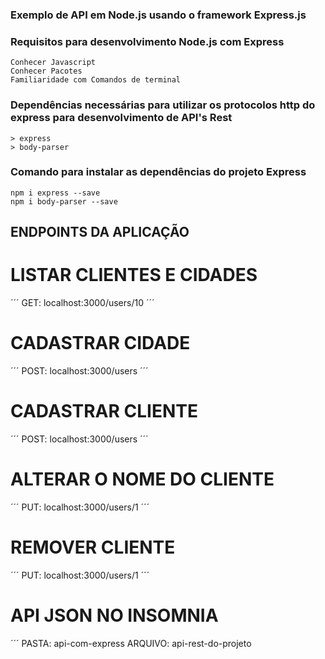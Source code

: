 ### Exemplo de API em Node.js usando o framework Express.js

### Requisitos para desenvolvimento Node.js com Express
```
Conhecer Javascript
Conhecer Pacotes
Familiaridade com Comandos de terminal
```

### Dependências necessárias para utilizar os protocolos http do express para desenvolvimento de API's Rest
```
> express 
> body-parser
```
### Comando para instalar as dependências do projeto Express
```
npm i express --save
npm i body-parser --save
```

## ENDPOINTS DA APLICAÇÃO

# LISTAR CLIENTES E CIDADES
´´´
GET: localhost:3000/users/10
´´´
# CADASTRAR CIDADE
´´´
POST: localhost:3000/users
´´´
# CADASTRAR CLIENTE
´´´
POST: localhost:3000/users
´´´
# ALTERAR O NOME DO CLIENTE
´´´
PUT: localhost:3000/users/1
´´´
# REMOVER CLIENTE
´´´
PUT: localhost:3000/users/1
´´´

# API JSON NO INSOMNIA
´´´
PASTA: api-com-express
ARQUIVO: api-rest-do-projeto

